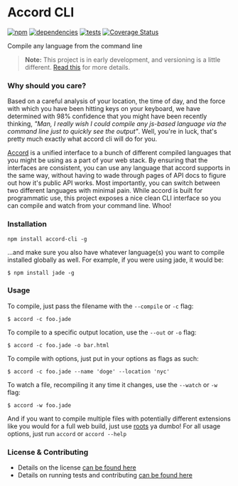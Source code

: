 Accord CLI
==========

[![npm](https://badge.fury.io/js/accord-cli.png)](http://badge.fury.io/js/accord-cli)  [![dependencies](https://david-dm.org/carrot/accord-cli.png?theme=shields.io)](https://david-dm.org/carrot/accord-cli) [![tests](https://travis-ci.org/carrot/accord-cli.png?branch=master)](https://travis-ci.org/carrot/accord-cli) [![Coverage Status](https://coveralls.io/repos/carrot/accord-cli/badge.png)](https://coveralls.io/r/carrot/accord-cli)

Compile any language from the command line

> **Note:** This project is in early development, and versioning is a little different. [Read this](http://markup.im/#q4_cRZ1Q) for more details.

### Why should you care?

Based on a careful analysis of your location, the time of day, and the force with which you have been hitting keys on your keyboard, we have determined with 98% confidence that you might have been recently thinking, _"Man, I really wish I could compile any js-based language via the command line just to quickly see the output"_. Well, you're in luck, that's pretty much exactly what accord cli will do for you.

[Accord](https://github.com/jenius/accord) is a unified interface to a bunch of different compiled languages that you might be using as a part of your web stack. By ensuring that the interfaces are consistent, you can use any language that accord supports in the same way, without having to wade through pages of API docs to figure out how it's public API works. Most importantly, you can switch between two different languages with minimal pain. While accord is built for programmatic use, this project exposes a nice clean CLI interface so you can compile and watch from your command line. Whoo!

### Installation

```
npm install accord-cli -g
```

...and make sure you also have whatever language(s) you want to compile installed globally as well. For example, if you were using jade, it would be:

```
$ npm install jade -g
```

### Usage

To compile, just pass the filename with the `--compile` or `-c` flag:

```
$ accord -c foo.jade
```

To compile to a specific output location, use the `--out` or `-o` flag:

```
$ accord -c foo.jade -o bar.html
```

To compile with options, just put in your options as flags as such:

```
$ accord -c foo.jade --name 'doge' --location 'nyc'
```

To watch a file, recompiling it any time it changes, use the `--watch` or `-w` flag:

```
$ accord -w foo.jade
```

And if you want to compile multiple files with potentially different extensions like you would for a full web build, just use [roots](http://roots.cx) ya dumbo! For all usage options, just run `accord` or `accord --help`

### License & Contributing

- Details on the license [can be found here](LICENSE.md)
- Details on running tests and contributing [can be found here](contributing.md)
